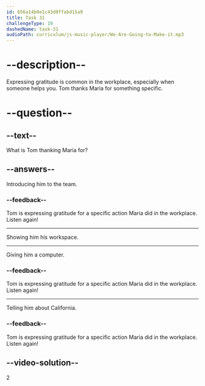 ```yaml
---
id: 656a14b0e1c43d0ffabd15a9
title: Task 31
challengeType: 19
dashedName: task-31
audioPath: curriculum/js-music-player/We-Are-Going-to-Make-it.mp3
---
```


<!--
AUDIO REFERENCE:
Tom: Everything looks great. Thanks, Maria, for showing me the place!
-->

# --description--

Expressing gratitude is common in the workplace, especially when someone helps you. Tom thanks Maria for something specific.

# --question--

## --text--

What is Tom thanking Maria for?

## --answers--

Introducing him to the team.

### --feedback--

Tom is expressing gratitude for a specific action Maria did in the workplace. Listen again!

---

Showing him his workspace.

---

Giving him a computer.

### --feedback--

Tom is expressing gratitude for a specific action Maria did in the workplace. Listen again!

---

Telling him about California.

### --feedback--

Tom is expressing gratitude for a specific action Maria did in the workplace. Listen again!

## --video-solution--

2
